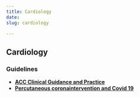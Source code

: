 ```yaml
---
title: Cardiology
date: 
slug: cardiology

---
```

## Cardiology

### Guidelines

* [**ACC Clinical Guidance and Practice**](https://www.acc.org/latest-in-cardiology/features/accs-coronavirus-disease-2019-covid-19-hub#sort=%40fcommonsortdate90022%20descending)
* [**Percutaneous coronaintervention and Covid 19**](https://www.acc.org/latest-in-cardiology/features/accs-coronavirus-disease-2019-covid-19-hub#sort%3D%40fcommonsortdate90022%20descending)
